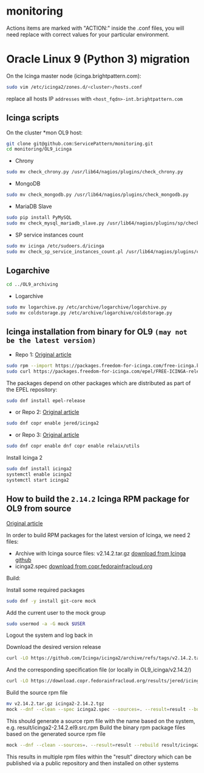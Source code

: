 # monitoring

Actions items are marked with "ACTION:" inside the .conf files, you will need replace with correct values for your particular environment.

# Oracle Linux 9 (Python 3) migration

On the Icinga master node (icinga.brightpattern.com):
```sh
sudo vim /etc/icinga2/zones.d/<cluster>/hosts.conf
```
replace all hosts IP `addresses` with `<host_fqdn>-int.brightpattern.com`

## Icinga scripts

On the cluster *mon OL9  host:
```sh
git clone git@github.com:ServicePattern/monitoring.git
cd monitoring/OL9_icinga
```

- Chrony
```sh
sudo mv check_chrony.py /usr/lib64/nagios/plugins/check_chrony.py
```
- MongoDB
```sh
sudo mv check_mongodb.py /usr/lib64/nagios/plugins/check_mongodb.py
```
- MariaDB Slave
```sh
sudo pip install PyMySQL
sudo mv check_mysql_mariadb_slave.py /usr/lib64/nagios/plugins/sp/check_mysql_mariadb_slave.py
```
- SP service instances count
```sh
sudo mv icinga /etc/sudoers.d/icinga
sudo mv check_sp_service_instances_count.pl /usr/lib64/nagios/plugins/check_sp_service_instances_count.pl
```

## Logarchive
```sh
cd ../OL9_archiving
```

- Logarchive
```sh
sudo mv logarchive.py /etc/archive/logarchive/logarchive.py
sudo mv coldstorage.py /etc/archive/logarchive/coldstorage.py
```

## Icinga installation from binary for OL9 `(may not be the latest version)`
- Repo 1: [Original article](https://freedom-for-icinga.com/#install)

```sh
sudo rpm --import https://packages.freedom-for-icinga.com/free-icinga.key
sudo curl https://packages.freedom-for-icinga.com/epel/FREE-ICINGA-release.repo -o /etc/yum.repos.d/FREE-ICINGA-release.repo
```
The packages depend on other packages which are distributed as part of the EPEL repository:
```sh
sudo dnf install epel-release
```
- or Repo 2: [Original article](https://copr.fedorainfracloud.org/coprs/jered/icinga2/)
```sh
sudo dnf copr enable jered/icinga2
```
- or Repo 3: [Original article](https://copr.fedorainfracloud.org/coprs/relaix/utils/)
```sh
sudo dnf copr enable dnf copr enable relaix/utils
```

Install Icinga 2

```sh
sudo dnf install icinga2
systemctl enable icinga2
systemctl start icinga2
```

## How to build the `2.14.2` Icinga RPM package for OL9 from source

[Original article](https://freedom-for-icinga.com/#build)

In order to build RPM packages for the latest version of Icinga, we need 2 files:

- Archive with Icinga source files: v2.14.2.tar.gz [download from Icinga github](https://github.com/Icinga/icinga2/archive/refs/tags/v2.14.2.tar.gz)
- icinga2.spec [download from copr.fedorainfracloud.org](https://download.copr.fedorainfracloud.org/results/jered/icinga2/epel-9-x86_64/07227811-icinga2/icinga2.spec)

Build:

Install some required packages
```sh
sudo dnf -y install git-core mock
```
Add the current user to the mock group
```sh
sudo usermod -a -G mock $USER
```
Logout the system and log back in

Download the desired version release
```sh
curl -LO https://github.com/Icinga/icinga2/archive/refs/tags/v2.14.2.tar.gz
```
And the corresponding specification file (or locally in OL9_icinga/v2.14.2/)
```sh
curl -LO https://download.copr.fedorainfracloud.org/results/jered/icinga2/epel-9-x86_64/07227811-icinga2/icinga2.spec
```
Build the source rpm file
```sh
mv v2.14.2.tar.gz icinga2-2.14.2.tgz
mock --dnf --clean --spec icinga2.spec --sources=. --result=result --build
```
This should generate a source rpm file with the name based on the system, e.g. result/icinga2-2.14.2.el9.src.rpm
Build the binary rpm package files based on the generated source rpm file
```sh
mock --dnf --clean --sources=. --result=result --rebuild result/icinga2-2.14.2.el9.src.rpm
```
This results in multiple rpm files within the "result" directory which can be published via a public repository and then installed on other systems
